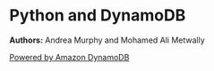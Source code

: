 # Python and DynamoDB 

**Authors:** Andrea Murphy and Mohamed Ali Metwally

[ Powered by Amazon DynamoDB ](https://aws.amazon.com/dynamodb/)
